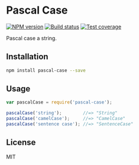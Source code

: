 # Pascal Case

[![NPM version][npm-image]][npm-url]
[![Build status][travis-image]][travis-url]
[![Test coverage][coveralls-image]][coveralls-url]

Pascal case a string.

## Installation

```bash
npm install pascal-case --save
```

## Usage

```javascript
var pascalCase = require('pascal-case');

pascalCase('string');        //=> "String"
pascalCase('camelCase');     //=> "CamelCase"
pascalCase('sentence case'); //=> "SentenceCase"
```

## License

MIT

[npm-image]: https://img.shields.io/npm/v/pascal-case.svg?style=flat
[npm-url]: https://npmjs.org/package/pascal-case
[travis-image]: https://img.shields.io/travis/blakeembrey/pascal-case.svg?style=flat
[travis-url]: https://travis-ci.org/blakeembrey/pascal-case
[coveralls-image]: https://img.shields.io/coveralls/blakeembrey/pascal-case.svg?style=flat
[coveralls-url]: https://coveralls.io/r/blakeembrey/pascal-case?branch=master
